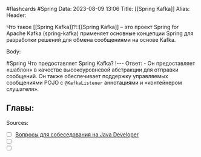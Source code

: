 #flashcards #Spring 
Data: 2023-08-09 13:06
Title: [[Spring Kafka]]
Alias:
Header:

Что такое [[Spring Kafka]]?::[[Spring Kafka]] – это проект Spring for Apache Kafka (spring-kafka) применяет основные концепции Spring для разработки решений для обмена сообщениями на основе Kafka.
<!--SR:!2023-10-27,1,130-->



Body:



#Spring 
Что предоставляет Spring Kafka?
!---
Ответ:
	- Он предоставляет «шаблон» в качестве высокоуровневой абстракции для отправки сообщений. Он также обеспечивает поддержку управляемых сообщениями POJO с `@KafkaListener` аннотациями и «контейнером слушателя».
<!--SR:!2023-10-27,1,130-->




Главы:
-


Sources:
- [ ] [Вопросы для собеседования на Java Developer](https://github.com/enhorse/java-interview/blob/master/README.md#%D0%9E%D0%9E%D0%9F)
- [ ] []()
- [ ] []()

